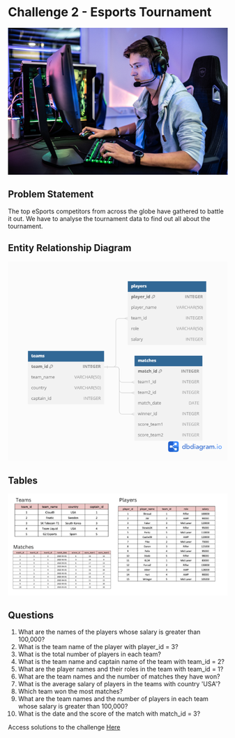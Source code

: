 # Challenge 2 - Esports Tournament

![alt text](./images/img.PNG)

## Problem Statement
The top eSports competitors from across the globe have gathered to battle it out. We have to analyse the tournament data to find out all about the tournament.


## Entity Relationship Diagram

![alt text](./images/ERD.png)

## Tables
![alt text](./images/tables.PNG)

## Questions

1. What are the names of the players whose salary is greater than 100,000?
2. What is the team name of the player with player_id = 3?
3. What is the total number of players in each team?
4. What is the team name and captain name of the team with team_id = 2?
5. What are the player names and their roles in the team with team_id = 1?
6. What are the team names and the number of matches they have won?
7. What is the average salary of players in the teams with country 'USA'?
8. Which team won the most matches?
9. What are the team names and the number of players in each team whose salary is greater than 100,000?
10. What is the date and the score of the match with match_id = 3?
    
Access solutions to the challenge [Here](./Challenge_2.sql)
